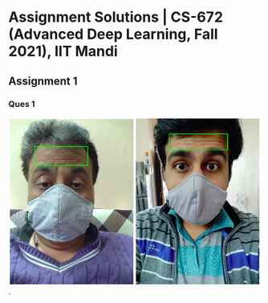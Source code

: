 # Assignment Solutions | CS-672 (Advanced Deep Learning, Fall 2021), IIT Mandi
## Assignment 1
### Ques 1
![Head Detection with Masks](static/a1_q1_sample.png "Head Detection with Masks").

